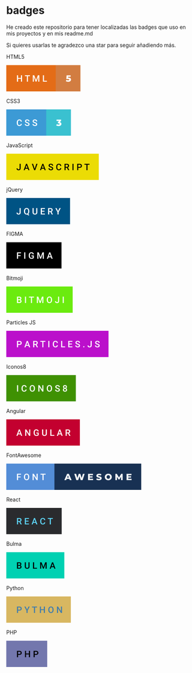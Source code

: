 # badges

He creado este repositorio para tener localizadas las badges que uso en mis proyectos y en mis readme.md 

Si quieres usarlas te agradezco una star para seguir añadiendo más. 

HTML5    

![html](https://github.com/SofyFrontend/badges/blob/main/html-5.svg)

CSS3

![CSS](https://github.com/SofyFrontend/badges/blob/main/css-3.svg)

JavaScript

![Javascript](https://github.com/SofyFrontend/badges/blob/main/javascript.svg)

jQuery

![Jquery](https://github.com/SofyFrontend/badges/blob/main/jquery.svg)

FIGMA

![Figma](https://github.com/SofyFrontend/badges/blob/main/figma.svg)

Bitmoji

![Bitmoji](https://github.com/SofyFrontend/badges/blob/main/bitmoji.svg)

Particles JS

![Particles JS](https://github.com/SofyFrontend/badges/blob/main/particles.js.svg)

Iconos8

![iconos8](https://github.com/SofyFrontend/badges/blob/main/iconos8.svg)

Angular

![angular](https://github.com/SofyFrontend/badges/blob/main/angular.svg)

FontAwesome

![FontAwesome](https://github.com/SofyFrontend/badges/blob/main/font-awesome.svg)

React

![react](https://github.com/SofyFrontend/badges/blob/main/react.svg)

Bulma

![Bulma](https://github.com/SofyFrontend/badges/blob/main/bulma.svg)

Python

![python](https://github.com/SofyFrontend/badges/blob/main/python.svg)

PHP

![PHP](https://github.com/SofyFrontend/badges/blob/main/php.svg)
